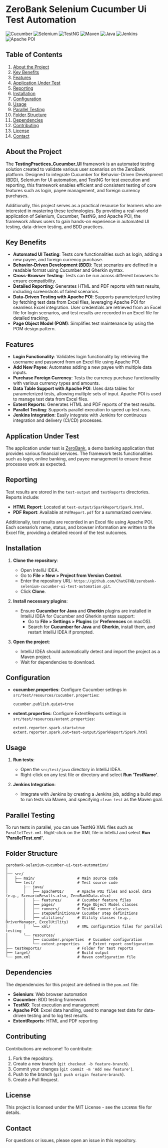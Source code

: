
# ZeroBank Selenium Cucumber Ui Test Automation

![Cucumber](https://img.shields.io/badge/Cucumber-23D96C?style=for-the-badge&logo=cucumber&logoColor=white)
![Selenium](https://img.shields.io/badge/Selenium-43B02A?style=for-the-badge&logo=selenium&logoColor=white)
![TestNG](https://img.shields.io/badge/TestNG-FF7300?style=for-the-badge&logo=testng&logoColor=white)
![Maven](https://img.shields.io/badge/Maven-C71A36?style=for-the-badge&logo=apache-maven&logoColor=white)
![Java](https://img.shields.io/badge/Java-ED8B00?style=for-the-badge&logo=java&logoColor=white)
![Jenkins](https://img.shields.io/badge/Jenkins-D24939?style=for-the-badge&logo=jenkins&logoColor=white)
![Apache POI](https://img.shields.io/badge/Apache%20POI-231F20?style=for-the-badge&logo=apache&logoColor=white)

## Table of Contents

1. [About the Project](#about-the-project)
2. [Key Benefits](#key-benefits)
3. [Features](#features)
4. [Application Under Test](#application-under-test)
5. [Reporting](#reporting)
6. [Installation](#installation)
7. [Configuration](#configuration)
8. [Usage](#usage)
9. [Parallel Testing](#parallel-testing)
10. [Folder Structure](#folder-structure)
11. [Dependencies](#dependencies)
12. [Contributing](#contributing)
13. [License](#license)
14. [Contact](#contact)

## About the Project

The **TestingPractices_Cucumber_UI** framework is an automated testing solution created to validate various user scenarios on the ZeroBank platform. Designed to integrate Cucumber for Behavior-Driven Development (BDD), Selenium for UI automation, and TestNG for test execution and reporting, this framework enables efficient and consistent testing of core features such as login, payee management, and foreign currency purchases.

Additionally, this project serves as a practical resource for learners who are interested in mastering these technologies. By providing a real-world application of Selenium, Cucumber, TestNG, and Apache POI, the framework allows users to gain hands-on experience in automated UI testing, data-driven testing, and BDD practices.

## Key Benefits

- **Automated UI Testing**: Tests core functionalities such as login, adding a new payee, and foreign currency purchase.
- **Behavior-Driven Development (BDD)**: Test scenarios are defined in a readable format using Cucumber and Gherkin syntax.
- **Cross-Browser Testing**: Tests can be run across different browsers to ensure compatibility.
- **Detailed Reporting**: Generates HTML and PDF reports with test results, including screenshots of failed scenarios.
- **Data-Driven Testing with Apache POI**: Supports parameterized testing by fetching test data from Excel files, leveraging Apache POI for seamless Excel integration. User credentials are retrieved from an Excel file for login scenarios, and test results are recorded in an Excel file for detailed tracking.
- **Page Object Model (POM)**: Simplifies test maintenance by using the POM design pattern.

## Features

- **Login Functionality**: Validates login functionality by retrieving the username and password from an Excel file using Apache POI.
- **Add New Payee**: Automates adding a new payee with multiple data inputs.
- **Purchase Foreign Currency**: Tests the currency purchase functionality with various currency types and amounts.
- **Data Table Support with Apache POI**: Uses data tables for parameterized tests, allowing multiple sets of input. Apache POI is used to manage test data from Excel files.
- **Extent Reports**: Generates HTML and PDF reports of the test results.
- **Parallel Testing**: Supports parallel execution to speed up test runs.
- **Jenkins Integration**: Easily integrate with Jenkins for continuous integration and delivery (CI/CD) processes.

## Application Under Test

The application under test is [ZeroBank](http://zero.webappsecurity.com/login.html), a demo banking application that provides various financial services. The framework tests functionalities such as login, online banking, and payee management to ensure these processes work as expected.

## Reporting

Test results are stored in the `test-output` and `testReports` directories. Reports include:

- **HTML Report**: Located at `test-output/SparkReport/Spark.html`.
- **PDF Report**: Available at `PdfReport.pdf` for a summarized overview.

Additionally, test results are recorded in an Excel file using Apache POI. Each scenario’s name, status, and browser information are written to the Excel file, providing a detailed record of the test outcomes.

## Installation

1. **Clone the repository**:
   - Open IntelliJ IDEA.
   - Go to **File > New > Project from Version Control**.
   - Enter the repository URL: `https://github.com/ChatGTHB/zerobank-selenium-cucumber-ui-test-automation.git`.
   - Click **Clone**.

2. **Install necessary plugins**:
   - Ensure **Cucumber for Java** and **Gherkin** plugins are installed in IntelliJ IDEA for Cucumber and Gherkin syntax support:
     - Go to **File > Settings > Plugins** (or **Preferences** on macOS).
     - Search for **Cucumber for Java** and **Gherkin**, install them, and restart IntelliJ IDEA if prompted.

3. **Open the project**:
   - IntelliJ IDEA should automatically detect and import the project as a Maven project.
   - Wait for dependencies to download.

## Configuration

- **cucumber.properties**: Configure Cucumber settings in `src/test/resources/cucumber.properties`:
   ```properties
   cucumber.publish.quiet=true
   ```
- **extent.properties**: Configure ExtentReports settings in `src/test/resources/extent.properties`:
   ```properties
   extent.reporter.spark.start=true
   extent.reporter.spark.out=test-output/SparkReport/Spark.html
   ```

## Usage

1. **Run tests**:
   - Open the `src/test/java` directory in IntelliJ IDEA.
   - Right-click on any test file or directory and select **Run 'TestName'**.

2. **Jenkins Integration**:
   - Integrate with Jenkins by creating a Jenkins job, adding a build step to run tests via Maven, and specifying `clean test` as the Maven goal.

## Parallel Testing

To run tests in parallel, you can use TestNG XML files such as `ParallelTest.xml`. Right-click on the XML file in IntelliJ and select **Run 'ParallelTest.xml'**.

## Folder Structure

```
zerobank-selenium-cucumber-ui-test-automation/
│
├── src/
│   ├── main/                   # Main source code
│   └── test/                   # Test source code
│       ├── java/
│       │   ├── apachePOI/      # Apache POI files and Excel data (e.g., ScenarioResults.xlsx, ZeroBankData.xlsx)
│       │   ├── features/       # Cucumber feature files
│       │   ├── pages/          # Page Object Model classes
│       │   ├── runners/        # TestNG runner classes
│       │   ├── stepDefinitions/# Cucumber step definitions
│       │   ├── utilities/      # Utility classes (e.g., DriverManager, ExcelUtility)
│       │   └── xml/            # XML configuration files for parallel testing
│       └── resources/
│           ├── cucumber.properties  # Cucumber configuration
│           └── extent.properties    # Extent report configuration
├── testReports/                # Folder for test reports
├── target/                     # Build output
└── pom.xml                     # Maven configuration file
```

## Dependencies

The dependencies for this project are defined in the `pom.xml` file:

- **Selenium**: Web browser automation
- **Cucumber**: BDD testing framework
- **TestNG**: Test execution and management
- **Apache POI**: Excel data handling, used to manage test data for data-driven testing and to log test results.
- **ExtentReports**: HTML and PDF reporting

## Contributing

Contributions are welcome! To contribute:

1. Fork the repository.
2. Create a new branch (`git checkout -b feature-branch`).
3. Commit your changes (`git commit -m 'Add new feature'`).
4. Push to the branch (`git push origin feature-branch`).
5. Create a Pull Request.

## License

This project is licensed under the MIT License - see the `LICENSE` file for details.

## Contact

For questions or issues, please open an issue in this repository.
